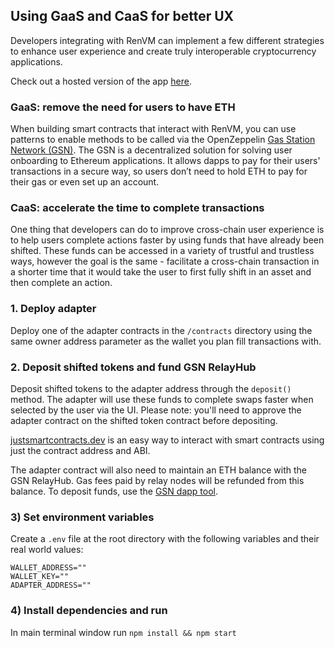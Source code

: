## Using GaaS and CaaS for better UX

Developers integrating with RenVM can implement a few different strategies to enhance user experience and create truly interoperable cryptocurrency applications.

Check out a hosted version of the app [here](https://ren-interop.herokuapp.com/).

### GaaS: remove the need for users to have ETH

When building smart contracts that interact with RenVM, you can use patterns to enable methods to be called via the OpenZeppelin [Gas Station Network (GSN)](https://gsn.openzeppelin.com/). The GSN is a decentralized solution for solving user onboarding to Ethereum applications. It allows dapps to pay for their users' transactions in a secure way, so users don’t need to hold ETH to pay for their gas or even set up an account.

### CaaS: accelerate the time to complete transactions

One thing that developers can do to improve cross-chain user experience is to help users complete actions faster by using funds that have already been shifted. These funds can be accessed in a variety of trustful and trustless ways, however the goal is the same - facilitate a cross-chain transaction in a shorter time that it would take the user to first fully shift in an asset and then complete an action.

### 1. Deploy adapter

Deploy one of the adapter contracts in the `/contracts` directory using the same owner address parameter as the wallet you plan fill transactions with.

### 2. Deposit shifted tokens and fund GSN RelayHub

Deposit shifted tokens to the adapter address through the `deposit()` method. The adapter will use these funds to complete swaps faster when selected by the user via the UI. Please note: you'll need to approve the adapter contract on the shifted token contract before depositing.

[justsmartcontracts.dev](https://justsmartcontracts.dev/) is an easy way to interact with smart contracts using just the contract address and ABI.

The adapter contract will also need to maintain an ETH balance with the GSN RelayHub. Gas fees paid by relay nodes will be refunded from this balance. To deposit funds, use the [GSN dapp tool](https://gsn.openzeppelin.com/recipients).

### 3) Set environment variables

Create a `.env` file at the root directory with the following variables and their real world values:

```
WALLET_ADDRESS=""
WALLET_KEY=""
ADAPTER_ADDRESS=""
```

### 4) Install dependencies and run

In main terminal window run
`npm install && npm start`
